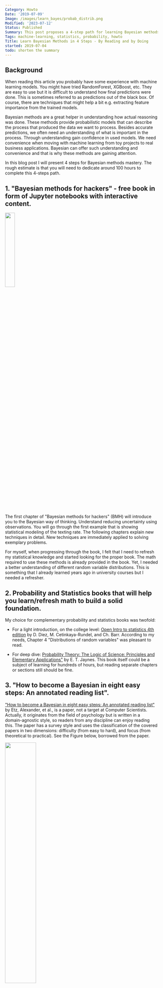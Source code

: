 ```yaml
---
Category: Howto
Date: '2019-07-09'
Image: /images/learn_bayes/probab_distrib.png
Modified: '2023-07-12'
Status: Published
Summary: This post proposes a 4-step path for learning Bayesian methods. The first step is going through the book "Bayesian methods for hackers", second, using complementary books for probability and statistics, the third, reading How to become a Bayesian in eight easy steps, and last, going through the book full of exercises - "Think Bayes".
Tags: machine-learning, statistics, probability, howto
Title: Learn Bayesian Methods in 4 Steps - By Reading and by Doing
started: 2019-07-04
todo: shorten the summary
---
```

## Background
When reading this article you probably have some experience with machine learning models. You might have tried RandomForest, XGBoost, etc. They are easy to use but it is difficult to understand how final predictions were done. This is sometimes referred to as predictions out of the black box. Of course, there are techniques that might help a bit e.g. extracting feature importance from the trained models. 

Bayesian methods are a great helper in understanding how actual reasoning was done. These methods provide probabilistic models that can describe the process that produced the data we want to process. Besides accurate predictions, we often need an understanding of what is important in the process. Through understanding gain confidence in used models. We need convenience when moving with machine learning from toy projects to real business applications. Bayesian can offer such understanding and convenience and that is why these methods are gaining attention.

In this blog post I will present 4 steps for Bayesian methods mastery. The rough estimate is that you will need to dedicate around 100 hours to complete this 4-steps path.

## 1. "Bayesian methods for hackers"  - free book in form of Jupyter notebooks with interactive content.

<img style="float: lefts;" src="/images/learn_bayes/bmh.jpg" width="25%" height="25%">

The first chapter of "Bayesian methods for hackers" (BMH) will introduce you to the Bayesian way of thinking. Understand reducing uncertainty using observations. You will go through the first example that is showing statistical modeling of the texting rate. The following chapters explain new techniques in detail. New techniques are immediately applied to solving exemplary problems.

For myself, when progressing through the book, I felt that I need to refresh my statistical knowledge and started looking for the proper book. The math required to use these methods is already provided in the book. Yet, I needed a better understanding of different random variable distributions.  This is something that I already learned years ago in university courses but I needed a refresher.

## 2. Probability and Statistics books that will help you learn/refresh math to build a solid foundation.
My choice for complementary probability and statistics books was twofold:

* For a light introduction, on the college level: [Open Intro to statistics 4th edition](https://leanpub.com/openintro-statistics)  by D. Diez, M. Cetinkaya-Rundel, and Ch. Barr. According to my needs, Chapter 4 "Distributions of random variables" was pleasant to read.

* For deep dive: [Probability Theory: The Logic of Science: Principles and Elementary Applications"](http://www.med.mcgill.ca/epidemiology/hanley/bios601/GaussianModel/JaynesProbabilityTheory.pdf) by E. T. Jaynes. This book itself could be a subject of learning for hundreds of hours, but reading separate chapters or sections still should be fine.

## 3. "How to become a Bayesian in eight easy steps: An annotated reading list".
["How to become a Bayesian in eight easy steps: An annotated reading list"](https://psyarxiv.com/ph6sw) by Etz, Alexander, et al., is a paper, not a target at Computer Scientists. Actually, it originates from the field of psychology but is written in a domain-agnostic style, so readers from any discipline can enjoy reading this. The paper has a survey style and uses the classification of the covered papers in two dimensions: difficulty (from easy to hard), and focus (from theoretical to practical). See the Figure below, borrowed from the paper.

<img src="/images/learn_bayes/readinglist.png" width="45%" height="45%">

The main paper and references are rather light reading and I found it useful in building context for diving into  Bayesian analysis.

## 4. Exercises to develop Bayesian thinking: "Think Bayes" by Allen Downey.

<img style="float: left;" src="/images/learn_bayes/think_bayes_1.jpg" width="25%" height="25%">

Another great book to learn Bayesian thinking. It is divided into smaller units than BMH which makes it easier to digest for readers that are quickly losing attention when reading scientific stuff. When compared to BMH, it has much more examples. Crashing a large number of cases is to me very good approach for training Bayesian intuition and learning methods.

Will you give it a try to Bayesian methods? If you have a proposal for an alternative learning path - please email me.



*Any comments or suggestions? [Let me know](mailto:ksafjan@gmail.com?subject=Blog+post).*